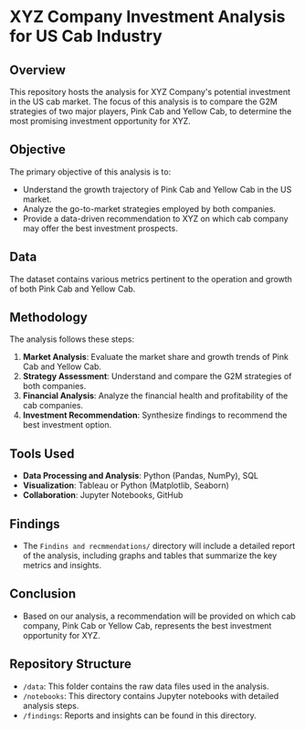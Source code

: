 # XYZ Company Investment Analysis for US Cab Industry

## Overview

This repository hosts the analysis for XYZ Company's potential investment in the US cab market. The focus of this analysis is to compare the G2M strategies of two major players, Pink Cab and Yellow Cab, to determine the most promising investment opportunity for XYZ.

## Objective

The primary objective of this analysis is to:
- Understand the growth trajectory of Pink Cab and Yellow Cab in the US market.
- Analyze the go-to-market strategies employed by both companies.
- Provide a data-driven recommendation to XYZ on which cab company may offer the best investment prospects.

## Data

The dataset contains various metrics pertinent to the operation and growth of both Pink Cab and Yellow Cab.

## Methodology

The analysis follows these steps:

1. **Market Analysis**: Evaluate the market share and growth trends of Pink Cab and Yellow Cab.
2. **Strategy Assessment**: Understand and compare the G2M strategies of both companies.
3. **Financial Analysis**: Analyze the financial health and profitability of the cab companies.
4. **Investment Recommendation**: Synthesize findings to recommend the best investment option.

## Tools Used

- **Data Processing and Analysis**: Python (Pandas, NumPy), SQL
- **Visualization**: Tableau or Python (Matplotlib, Seaborn)
- **Collaboration**: Jupyter Notebooks, GitHub

## Findings

- The `Findins and recmmendations/` directory will include a detailed report of the analysis, including graphs and tables that summarize the key metrics and insights.

## Conclusion

- Based on our analysis, a recommendation will be provided on which cab company, Pink Cab or Yellow Cab, represents the best investment opportunity for XYZ.

## Repository Structure

- `/data`: This folder contains the raw data files used in the analysis.
- `/notebooks`: This directory contains Jupyter notebooks with detailed analysis steps.
- `/findings`: Reports and insights can be found in this directory.
